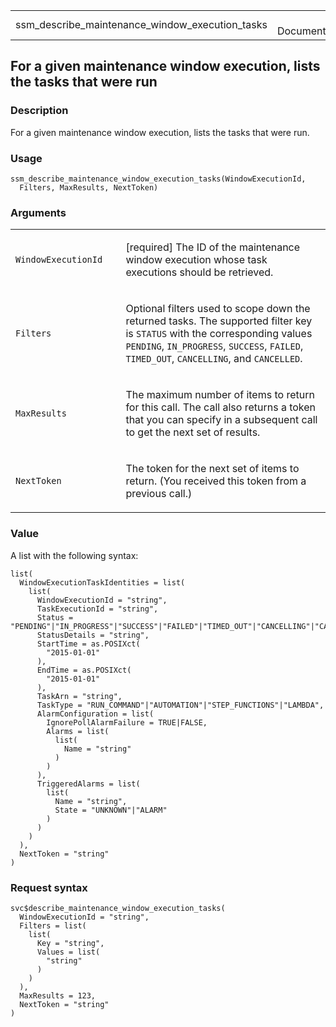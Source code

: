 <table style="width: 100%;">
<tbody>
<tr class="odd">
<td>ssm_describe_maintenance_window_execution_tasks</td>
<td style="text-align: right;">R Documentation</td>
</tr>
</tbody>
</table>

## For a given maintenance window execution, lists the tasks that were run

### Description

For a given maintenance window execution, lists the tasks that were run.

### Usage

    ssm_describe_maintenance_window_execution_tasks(WindowExecutionId,
      Filters, MaxResults, NextToken)

### Arguments

<table>
<colgroup>
<col style="width: 35%" />
<col style="width: 65%" />
</colgroup>
<tbody>
<tr class="odd">
<td><code
id="ssm_describe_maintenance_window_execution_tasks_:_WindowExecutionId">WindowExecutionId</code></td>
<td><p>[required] The ID of the maintenance window execution whose task
executions should be retrieved.</p></td>
</tr>
<tr class="even">
<td><code
id="ssm_describe_maintenance_window_execution_tasks_:_Filters">Filters</code></td>
<td><p>Optional filters used to scope down the returned tasks. The
supported filter key is <code>STATUS</code> with the corresponding
values <code>PENDING</code>, <code>IN_PROGRESS</code>,
<code>SUCCESS</code>, <code>FAILED</code>, <code>TIMED_OUT</code>,
<code>CANCELLING</code>, and <code>CANCELLED</code>.</p></td>
</tr>
<tr class="odd">
<td><code
id="ssm_describe_maintenance_window_execution_tasks_:_MaxResults">MaxResults</code></td>
<td><p>The maximum number of items to return for this call. The call
also returns a token that you can specify in a subsequent call to get
the next set of results.</p></td>
</tr>
<tr class="even">
<td><code
id="ssm_describe_maintenance_window_execution_tasks_:_NextToken">NextToken</code></td>
<td><p>The token for the next set of items to return. (You received this
token from a previous call.)</p></td>
</tr>
</tbody>
</table>

### Value

A list with the following syntax:

    list(
      WindowExecutionTaskIdentities = list(
        list(
          WindowExecutionId = "string",
          TaskExecutionId = "string",
          Status = "PENDING"|"IN_PROGRESS"|"SUCCESS"|"FAILED"|"TIMED_OUT"|"CANCELLING"|"CANCELLED"|"SKIPPED_OVERLAPPING",
          StatusDetails = "string",
          StartTime = as.POSIXct(
            "2015-01-01"
          ),
          EndTime = as.POSIXct(
            "2015-01-01"
          ),
          TaskArn = "string",
          TaskType = "RUN_COMMAND"|"AUTOMATION"|"STEP_FUNCTIONS"|"LAMBDA",
          AlarmConfiguration = list(
            IgnorePollAlarmFailure = TRUE|FALSE,
            Alarms = list(
              list(
                Name = "string"
              )
            )
          ),
          TriggeredAlarms = list(
            list(
              Name = "string",
              State = "UNKNOWN"|"ALARM"
            )
          )
        )
      ),
      NextToken = "string"
    )

### Request syntax

    svc$describe_maintenance_window_execution_tasks(
      WindowExecutionId = "string",
      Filters = list(
        list(
          Key = "string",
          Values = list(
            "string"
          )
        )
      ),
      MaxResults = 123,
      NextToken = "string"
    )
